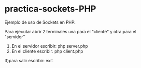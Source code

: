 # practica-sockets-PHP
Ejemplo de uso de Sockets en PHP.


Para ejecutar abrir 2 terminales una para el "cliente" y otra para el "servidor"

1) En el servidor escribir: php server.php                           
2) En el cliente escribir: php client.php

3)para salir escribir: exit
